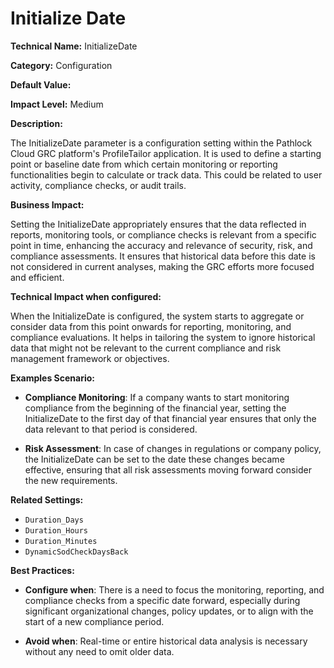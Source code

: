 # Initialize Date

**Technical Name:** InitializeDate

**Category:** Configuration

**Default Value:**

**Impact Level:** Medium

**Description:**

The InitializeDate parameter is a configuration setting within the Pathlock Cloud GRC platform's ProfileTailor application. It is used to define a starting point or baseline date from which certain monitoring or reporting functionalities begin to calculate or track data. This could be related to user activity, compliance checks, or audit trails.

**Business Impact:**

Setting the InitializeDate appropriately ensures that the data reflected in reports, monitoring tools, or compliance checks is relevant from a specific point in time, enhancing the accuracy and relevance of security, risk, and compliance assessments. It ensures that historical data before this date is not considered in current analyses, making the GRC efforts more focused and efficient.

**Technical Impact when configured:**

When the InitializeDate is configured, the system starts to aggregate or consider data from this point onwards for reporting, monitoring, and compliance evaluations. It helps in tailoring the system to ignore historical data that might not be relevant to the current compliance and risk management framework or objectives.

**Examples Scenario:**

- **Compliance Monitoring**: If a company wants to start monitoring compliance from the beginning of the financial year, setting the InitializeDate to the first day of that financial year ensures that only the data relevant to that period is considered.
  
- **Risk Assessment**: In case of changes in regulations or company policy, the InitializeDate can be set to the date these changes became effective, ensuring that all risk assessments moving forward consider the new requirements.

**Related Settings:**

- `Duration_Days`
- `Duration_Hours`
- `Duration_Minutes`
- `DynamicSodCheckDaysBack`

**Best Practices:** 

- **Configure when**: There is a need to focus the monitoring, reporting, and compliance checks from a specific date forward, especially during significant organizational changes, policy updates, or to align with the start of a new compliance period.

- **Avoid when**: Real-time or entire historical data analysis is necessary without any need to omit older data.